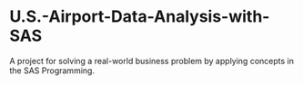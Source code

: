 # U.S.-Airport-Data-Analysis-with-SAS
A project for solving a real-world business problem by applying concepts in the SAS Programming.
